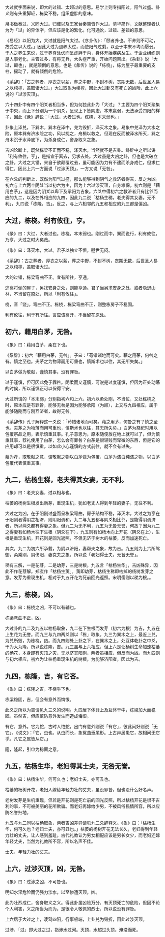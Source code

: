 
大过就字面来说，即大的过错、太超过的意思。易学上则专指阳过，阳气过盛。卦义则有头重脚轻，栋梁不稳，组织虚胖的意味。

帛书做泰过，义同大过。归藏以及王家台秦简皆作大过。清华简作，文献整理者认为为「过」的异体字，但应该是化的繁化。化可通讹，过错、差错的意思。

《易经》以阳为大，大过就是阳气太过。《序卦传》：「颐者养也。不养则不可动，故受之以大过。」因此大过为颐养太过，而使阳气过剩，以至于本末不均而孱弱。于人之养生来说，过于养尊处优而呈虚胖于内，身体开始疾病丛生。于企业组织则是人事老化，主管过多，有将无兵，大头症严重，开始问题百出。《杂卦》说「大过，颠也」，就是颠倒的意思，也是《彖传》说的「栋桡」，栋为屋子最重要的支柱，摇动了，就有倾倒的危险。

《系辞》：「古之葬者，厚衣之以薪，葬之中野，不封不树，丧期无数，后世圣人易之以棺椁，盖取诸大过。」大过取象为棺椁，因此大过卦又有死亡的凶险，此上六说的「过涉灭顶」。

六十四卦中有四个阳爻者相当多，但为何独此卦为「大过」？主要为四个阳爻聚集于中央，而上下分别为一个阴爻，呈现上下皆阴虚，本末羸弱，无法承受四阳的样子，因此《彖》辞说：「大过，大者过也。栋桡，本末弱也。」

卦象上泽兑，下巽木，巽木在泽中，兑为毁折，泽灭木之象。易象中兑泽为大水之险，原本巽有济水险之功，风以扰之，舟楫以救之，但现在反而被泽水所灭，巽之舟木沉于水泽底下，为杀身成仁，舍身取义之象。

吉凶论断上，既然栋梁不正而不稳，泽灭木，当然就不是吉卦。卦辞中之所以讲「利有攸往，亨」，是指宜于离去，另求去处。大过虽是大凶之卦，但也是大破立之卦。大过之大错，来自于欲颠覆过去，虽可能因为力有不逮而杀身成仁，但求仁得仁，因此上六一方面说「过涉灭顶」，一方又说「无咎」。

在六爻的判断上，既然为阳气过盛，那么能够得到阴气之救济者得吉，反之为凶。初六与上六两个阴爻当以初六为主，因为上六过涉灭顶，自身难保。初六则是「藉用白茅」，这是因为阴爻以卑下及承阳为吉象。六爻中得初六之救济者只有比邻而应的九二，以及在外相应的九四，因此九二说「枯杨生稊，老夫得其女妻，无不利」，九四说「栋隆，吉」。反之，与上六相邻的九五和相应的九三都是偏凶。

## 大过，栋桡。利有攸往，亨。

《彖》曰：大过，大者过也。栋桡，本末弱也。刚过而中，巽而说行，利有攸往，乃亨，大过之时大矣哉。

《象》曰：泽灭木，大过。君子以独立不惧，遯世无闷。

《系辞》：古之葬者，厚衣之以薪，葬之中野，不封不树，丧期无数，后世圣人易之以棺椁，盖取诸大过。

大的过错，栋梁弯曲不正。宜有所往，亨通。

逃离将倒的屋子，另找安身之处，则能亨通。君子当另求安身之处，或者隐退山林，不当留在原处，所以「利有攸往」。

桡，音「饶」，弯曲不正。栋桡，栋梁弯曲不正，则整栋房子不稳固。

利有攸往，利于有所往。言应该离开，不当留在原处。

## 初六，藉用白茅，无咎。

《象》曰：藉用白茅，柔在下也。

《系辞》：初六「藉用白茅，无咎」。子曰：「苟错诸地而可矣。藉之用茅，何咎之有。慎之至也。夫茅之为物薄而用可重也，慎斯术也以往，其无所失矣。」

以白茅做为敬献，谨慎其事，没有罪咎。

过于谨慎，但可因此免于罪咎。阴柔而又谨慎，可说是过度谨慎，但因为正处动荡的时候，所以谨慎正可以保得平安。

大过所谓的「本末弱」分别指初六和上六。初六以柔处刚，不当位，又处栋桡之时，原本应是有罪咎，能够无咎是因为能够承阳（为顺），上又与九四相应，属于能够随刚而与刚互济者，故得无咎。

《系辞传》孔子解释这一爻说：「苟错诸地而可矣。藉之用茅，何咎之有？慎之至也。夫茅之为物薄而用可重也，慎斯术也以往，其无所失矣。」白茅为祭祀时用以包覆祭品之用，表示慎重其事。孔子意思为，原本随便放在地上就可以了，但为慎重其事，荐礼使用了白茅，怎么会有罪咎？白茅是很轻贱而卑微的东西，但是它的应用却可以是很慎重。以如此小心谨慎的方式前往，就不会有过失。

藉为荐，取敬献之意，谓敬献之物以白茅做为包覆，白茅为洁白纯洁之物，以白茅包覆代表慎重其事。

## 九二，枯杨生稊，老夫得其女妻，无不利。

《象》曰：老夫女妻，过以相与也。

枯萎的杨树生根发出新芽，重现生机，犹如老丈人得到年轻的妻子，无往不利。

大过之为凶，在于阳刚过盛而呈栋梁弯曲，房子结构不稳，泽灭木。大过之为亨在于阳刚者得阴之相济，则阴阳调和。九二与九五都与阴爻相比邻，是能得阴调济者，所以两爻都有得妻之象。但九二为无不利，九五为无咎无誉，何故？因为九二之得妻有如杨木往下生根（阴爻在下），九五则有如杨木向上开花（阴爻在上），生根是重现生机，开花则是回光返照，不但无济于树木的枯萎，反而加速死亡。

其次，九二为初六所承载，为阴以济阳，妻帮夫之象，故为吉。九五则为上六所驾御，柔乘刚，阴伤阳，妻克夫之象，所以说「老妇得士夫，无咎无誉」。

稊有三解，一是花芽，二是幼芽，三是树根。九五言「枯杨生华」，吉凶殊异，因此不作花芽解。郑玄作「枯杨生荑」，荑即幼芽，枯杨生稊即枯掉的杨树发芽之意。发芽为重现生机，相对于九五开花为死前回光返照。宋明儒则以稊为根。。

## 九三，栋桡，凶。

《象》曰：栋桡之凶，不可以有辅也。

栋梁弯曲不正，凶。

大过卦的九二及九五以枯杨取象，九二在下生根而发芽（初六为根）为吉，九五在上生花为无誉。而九三与九四两爻则以「栋」取象。九三为巽木之上，最近上兑，为兑所毁，为栋桡，凶。而九四则处上卦之下，在巽木之上，处互体乾卦之中爻，干为大为隆，所以说栋隆，吉。九三虽与上六相应，但上六是让杨树生命加速枯萎的杨花，本身即有灭顶之灾，无以济其阳刚，两者虽相应，但反而为凶。而九四则与初六相应，初六为让枯杨重现生机的树根，为能够济阳者，因此为吉。

## 九四，栋隆，吉，有它吝。

《象》曰：栋隆之吉，不桡乎下也。

栋梁稳固，吉，但会有意外而悔恨。

此爻之所以为吉请见九三爻的说明。九四居下体巽上及互体干中，栋梁加大而稳固。虽然吉，但应慎防意外发生而造成悔恨。

有它，意外。它为蛇，古时人怕蛇，出门有意外则说「有它」，彼此问好则说「无它」。《说文》：「它，虫也。从虫而长，象冤曲垂尾形。上古艸居患它，故相问无它乎。凡它之属皆从它。」

隆，隆起，引申为稳固之意。

## 九五，枯杨生华，老妇得其士夫，无咎无誉。

《象》曰：枯杨生华，何可久也；老妇士夫，亦可丑也。

枯萎的杨树开花，老妇人嫁给年轻力壮的丈夫，虽没罪咎，但也没什么好名声。

老树发芽是生机重现，但若是开花则是死亡前的回光反照，所以枯杨开花是很不吉利的事，不可被美丽的花所欺骗。而老妇再嫁给少男，不被风俗民情所容，所以应防名誉扫地。

九五与九二同以枯杨取象，两者吉凶差异请见九二爻辞释义。《象》曰：「枯杨生华，何可久也？老妇士夫，亦可丑也。」枯萎的杨树开花无法长久，老妇得到年轻力壮的丈夫，让人感到羞耻。古代礼教认为男女相配应该是男长女少，而老妇还嫁年轻丈夫，当然为礼教所不容，所以名声不佳。

士夫，年轻力壮的丈夫。

## 上六，过涉灭顶，凶，无咎。

《象》曰：过涉之凶，不可咎也。

明知水深危险而仍强力涉水，以至惨遭灭顶，凶。

此为壮烈成仁，舍身取义之义。得此卦虽凶险万分，有灭顶死亡的危险，但因不论个人利害，义之所当为而为，是很令人敬佩的烈士，所以说没有罪咎。

上六居于大过之上，凌驾四阳，行事极端，上卦兑为毁折，因此过涉灭顶。

过涉，「过」即大过之过，指涉水过河。灭顶，水超过头顶，淹没而死。